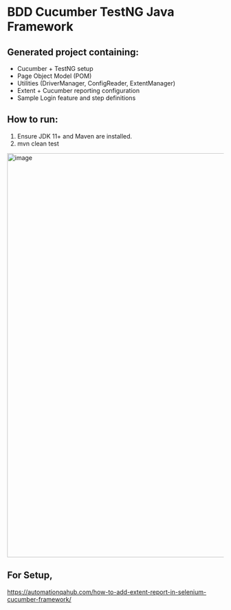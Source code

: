 # BDD Cucumber TestNG Java Framework
## Generated project containing:
- Cucumber + TestNG setup
- Page Object Model (POM)
- Utilities (DriverManager, ConfigReader, ExtentManager)
- Extent + Cucumber reporting configuration
- Sample Login feature and step definitions

## How to run:
1. Ensure JDK 11+ and Maven are installed.
2. mvn clean test

<img width="1906" height="938" alt="image" src="https://github.com/user-attachments/assets/9bf956ff-8ecf-4190-977c-898c7d74a8af" />


## For Setup,
https://automationqahub.com/how-to-add-extent-report-in-selenium-cucumber-framework/
